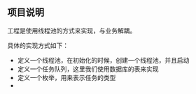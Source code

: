 
## 项目说明
工程是使用线程池的方式来实现，与业务解耦。
 

具体的实现方式如下：
- 定义一个线程池，在初始化的时候，创建一个线程池，并且启动
- 定义一个任务队列，这里我们使用数据库的表来实现
- 定义一个枚举，用来表示任务的类型
- 